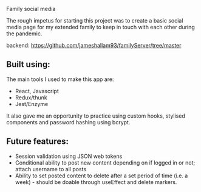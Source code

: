 
Family social media

The rough impetus for starting this project was to create a basic social media page for my extended family to keep in touch with each other during the pandemic.

backend: https://github.com/jameshallam93/familyServer/tree/master

## Built using:
The main tools I used to make this app are:

- React, Javascript
- Redux/thunk
- Jest/Enzyme

It also gave me an opportunity to practice using custom hooks, stylised components and password hashing using bcrypt.

## Future features:

- Session validation using JSON web tokens
- Conditional ability to post new content depending on if logged in or not; attach username to all posts
- Ability to set posted content to delete after a set period of time (i.e. a week) - should be doable through useEffect and delete markers.
